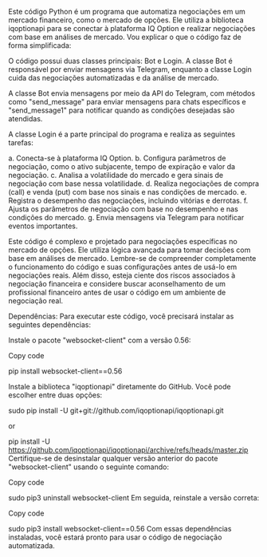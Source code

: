 Este código Python é um programa que automatiza negociações em um mercado financeiro, como o mercado de opções. Ele utiliza a biblioteca iqoptionapi para se conectar à plataforma IQ Option e realizar negociações com base em análises de mercado. Vou explicar o que o código faz de forma simplificada:

O código possui duas classes principais: Bot e Login. A classe Bot é responsável por enviar mensagens via Telegram, enquanto a classe Login cuida das negociações automatizadas e da análise de mercado.

A classe Bot envia mensagens por meio da API do Telegram, com métodos como "send_message" para enviar mensagens para chats específicos e "send_message1" para notificar quando as condições desejadas são atendidas.

A classe Login é a parte principal do programa e realiza as seguintes tarefas:

a. Conecta-se à plataforma IQ Option.
b. Configura parâmetros de negociação, como o ativo subjacente, tempo de expiração e valor da negociação.
c. Analisa a volatilidade do mercado e gera sinais de negociação com base nessa volatilidade.
d. Realiza negociações de compra (call) e venda (put) com base nos sinais e nas condições de mercado.
e. Registra o desempenho das negociações, incluindo vitórias e derrotas.
f. Ajusta os parâmetros de negociação com base no desempenho e nas condições do mercado.
g. Envia mensagens via Telegram para notificar eventos importantes.

Este código é complexo e projetado para negociações específicas no mercado de opções. Ele utiliza lógica avançada para tomar decisões com base em análises de mercado. Lembre-se de compreender completamente o funcionamento do código e suas configurações antes de usá-lo em negociações reais. Além disso, esteja ciente dos riscos associados à negociação financeira e considere buscar aconselhamento de um profissional financeiro antes de usar o código em um ambiente de negociação real.

Dependências:
Para executar este código, você precisará instalar as seguintes dependências:

Instale o pacote "websocket-client" com a versão 0.56:

Copy code

pip install websocket-client==0.56

Instale a biblioteca "iqoptionapi" diretamente do GitHub. Você pode escolher entre duas opções:


sudo pip install -U git+git://github.com/iqoptionapi/iqoptionapi.git

or


pip install -U https://github.com/iqoptionapi/iqoptionapi/archive/refs/heads/master.zip
Certifique-se de desinstalar qualquer versão anterior do pacote "websocket-client" usando o seguinte comando:

Copy code

sudo pip3 uninstall websocket-client
Em seguida, reinstale a versão correta:

Copy code

sudo pip3 install websocket-client==0.56
Com essas dependências instaladas, você estará pronto para usar o código de negociação automatizada.
